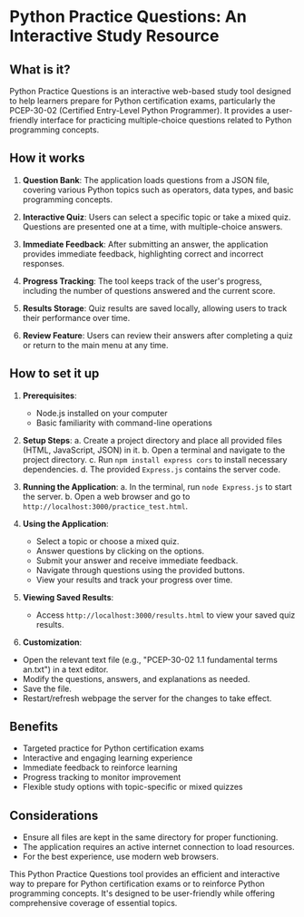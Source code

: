 # Python Practice Questions: An Interactive Study Resource

## What is it?

Python Practice Questions is an interactive web-based study tool designed to help learners prepare for Python certification exams, particularly the PCEP-30-02 (Certified Entry-Level Python Programmer). It provides a user-friendly interface for practicing multiple-choice questions related to Python programming concepts.

## How it works

1. **Question Bank**: The application loads questions from a JSON file, covering various Python topics such as operators, data types, and basic programming concepts.

2. **Interactive Quiz**: Users can select a specific topic or take a mixed quiz. Questions are presented one at a time, with multiple-choice answers.

3. **Immediate Feedback**: After submitting an answer, the application provides immediate feedback, highlighting correct and incorrect responses.

4. **Progress Tracking**: The tool keeps track of the user's progress, including the number of questions answered and the current score.

5. **Results Storage**: Quiz results are saved locally, allowing users to track their performance over time.

6. **Review Feature**: Users can review their answers after completing a quiz or return to the main menu at any time.

## How to set it up

1. **Prerequisites**:
   - Node.js installed on your computer
   - Basic familiarity with command-line operations

2. **Setup Steps**:
   a. Create a project directory and place all provided files (HTML, JavaScript, JSON) in it.
   b. Open a terminal and navigate to the project directory.
   c. Run `npm install express cors` to install necessary dependencies.
   d. The provided `Express.js` contains the server code.

3. **Running the Application**:
   a. In the terminal, run `node Express.js` to start the server.
   b. Open a web browser and go to `http://localhost:3000/practice_test.html`.

4. **Using the Application**:
   - Select a topic or choose a mixed quiz.
   - Answer questions by clicking on the options.
   - Submit your answer and receive immediate feedback.
   - Navigate through questions using the provided buttons.
   - View your results and track your progress over time.

5. **Viewing Saved Results**:
   - Access `http://localhost:3000/results.html` to view your saved quiz results.

6. **Customization**:
  - Open the relevant text file (e.g., "PCEP-30-02 1.1 fundamental terms an.txt") in a text editor.
  - Modify the questions, answers, and explanations as needed.
  - Save the file.
  - Restart/refresh webpage the server for the changes to take effect.

## Benefits

- Targeted practice for Python certification exams
- Interactive and engaging learning experience
- Immediate feedback to reinforce learning
- Progress tracking to monitor improvement
- Flexible study options with topic-specific or mixed quizzes

## Considerations

- Ensure all files are kept in the same directory for proper functioning.
- The application requires an active internet connection to load resources.
- For the best experience, use modern web browsers.

This Python Practice Questions tool provides an efficient and interactive way to prepare for Python certification exams or to reinforce Python programming concepts. It's designed to be user-friendly while offering comprehensive coverage of essential topics.
